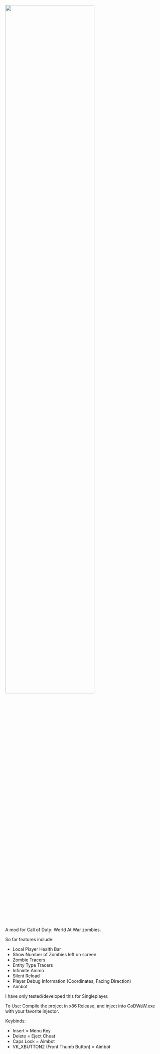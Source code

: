 [<img src="https://img.youtube.com/vi/M2EvaEc1Dms/maxresdefault.jpg" width="75%">](https://youtu.be/M2EvaEc1Dms)

A mod for Call of Duty: World At War zombies. 

So far features include:
- Local Player Health Bar
- Show Number of Zombies left on screen
- Zombie Tracers
- Entity Type Tracers
- Infininte Ammo
- Silent Reload
- Player Debug Information (Coordinates, Facing Direction)
- Aimbot 

I have only tested/developed this for Singleplayer. 

To Use:
Compile the project in x86 Release, and inject into CoDWaW.exe with your favorite injector.

Keybinds:
- Insert = Menu Key
- Delete = Eject Cheat
- Caps Lock = Aimbot
- VK_XBUTTON2 (Front Thumb Button) = Aimbot
